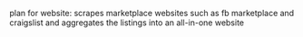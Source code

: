 plan for website:
scrapes marketplace websites such as fb marketplace and craigslist and aggregates the listings into an all-in-one website

